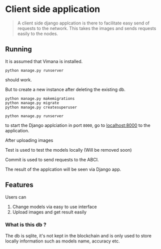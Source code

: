 # Client side application


> A client side django applcation is there to facilitate easy send of requests to the network. This takes the images and sends requests easily to the nodes.

## Running 

It is assumed that Vimana is installed. 

```
python manage.py runserver
```

should work.

But to create a new instance after deleting the existing db. 


```
python manage.py makemigrations
python manage.py migrate
python manage.py createsuperuser

python manage.py runserver
```

to start the Django applciation in port `8000`, go to [localhost:8000](http://localhost:8000) to the application. 


After uploading images 

Test is used to test the models locally (Will be removed soon)

Commit is used to send requests to the ABCI.

The result of the applcation will be seen via Django app. 

## Features

Users can 
1. Change models via easy to use interface
2. Upload images and get result easily 

### What is this db ?

The db is sqlite, it's not kept in the blockchain and is only used to store locally information such as models name, accuracy etc. 